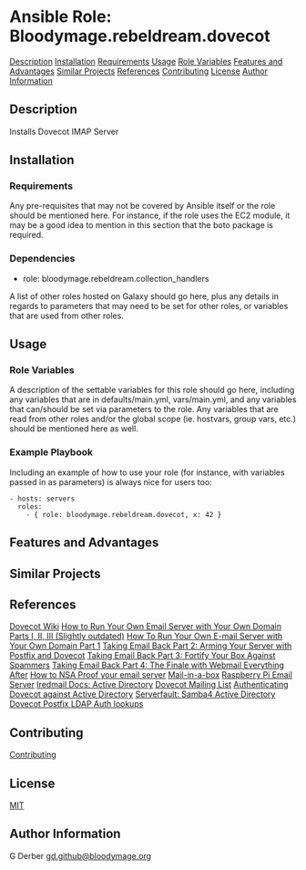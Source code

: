 Ansible Role: Bloodymage.rebeldream.dovecot
===============

  [Description](#description)
  [Installation](#installation)
  [Requirements](#requirements)
  [Usage](#usage)
  [Role Variables](#role-variables)
  [Features and Advantages](#features-and-advantages)
  [Similar Projects](#similar-projects)
  [References](#references)
  [Contributing](#contributing)
  [License](#license)
  [Author Information](#author-information)

Description
-----------
Installs Dovecot IMAP Server

Installation
------------

### Requirements

Any pre-requisites that may not be covered by Ansible itself or the role should be mentioned here. For instance, if the role uses the EC2 module, it may be a good idea to mention in this section that the boto package is required.

### Dependencies
  - role: bloodymage.rebeldream.collection_handlers

A list of other roles hosted on Galaxy should go here, plus any details in regards to parameters that may need to be set for other roles, or variables that are used from other roles.

Usage
-----

### Role Variables

A description of the settable variables for this role should go here, including any variables that are in defaults/main.yml, vars/main.yml, and any variables that can/should be set via parameters to the role. Any variables that are read from other roles and/or the global scope (ie. hostvars, group vars, etc.) should be mentioned here as well.

### Example Playbook

Including an example of how to use your role (for instance, with variables passed in as parameters) is always nice for users too:

    - hosts: servers
      roles:
        - { role: bloodymage.rebeldream.dovecot, x: 42 }

Features and Advantages
-----------------------


Similar Projects
----------------

References
----------
  [Dovecot Wiki](https://wiki.dovecot.org/)
  [How to Run Your Own Email Server with Your Own Domain Parts I, II, III (Slightly outdated)](https://www.neowin.net/forum/topic/1206123-how-to-run-your-own-email-server-with-your-own-domain-parts-i-ii-iii/)
  [How To Run Your Own E-mail Server with Your Own Domain Part 1](http://arstechnica.com/information-technology/2014/02/how-to-run-your-own-e-mail-server-with-your-own-domain-part-1)
  [Taking Email Back Part 2: Arming Your Server with Postfix and Dovecot](https://arstechnica.com/information-technology/2014/03/taking-e-mail-back-part-2-arming-your-server-with-postfix-dovecot/)
  [Taking Email Back Part 3: Fortify Your Box Against Spammers](http://arstechnica.com/business/2014/03/taking-e-mail-back-part-3-fortifying-your-box-against-spammers/)
  [Taking Email Back Part 4: The Finale with Webmail Everything After](http://arstechnica.com/information-technology/2014/04/taking-e-mail-back-part-4-the-finale-with-webmail-everything-after/)
  [How to NSA Proof your email server](https://sealedabstract.com/code/nsa-proof-your-e-mail-in-2-hours)
  [Mail-in-a-box](https://mailinabox.email)
  [Raspberry Pi Email Server](https://samhobbs.co.uk/raspberry-pi-email-server)
  [Iredmail Docs: Active Directory](https://docs.iredmail.org/active.directory.html)
  [Dovecot Mailing List](https://dovecot.org/list/dovecot/2010-February/046763.html)
  [Authenticating Dovecot against Active Directory](https://wiki.samba.org/index.php/Authenticating_Dovecot_against_Active_Directory)
  [Serverfault: Samba4 Active Directory Dovecot Postfix LDAP Auth lookups](https://serverfault.com/questions/771252/samba4-active-directory-dovecot-postfix-ldap-auth-lookups)

Contributing
------------
[Contributing](CONTRIBUTING.md.md)

License
-------
[MIT](MIT.md)

Author Information
------------------
G Derber
gd.github@bloodymage.org
